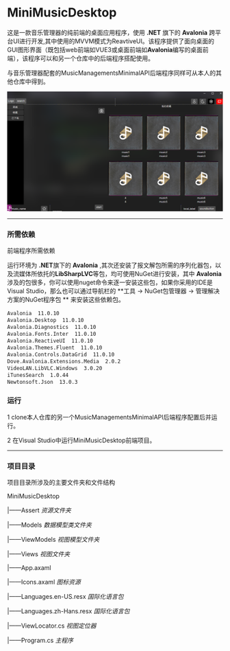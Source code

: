 # MiniMusicDesktop

这是一款音乐管理器的纯前端的桌面应用程序，使用 **.NET** 旗下的 **Avalonia** 跨平台UI进行开发,其中使用的MVVM模式为ReavtiveUI。该程序提供了面向桌面的GUI图形界面（既包括web前端如VUE3或桌面前端如**Avalonia**编写的桌面前端），该程序可以和另一个仓库中的后端程序搭配使用。

与音乐管理器配套的MusicManagementsMinimalAPI后端程序同样可从本人的其他仓库中得到。

![图片-音乐管理器桌面应用程序](./Assert/MiniMusicDesktop1.png "前端的音乐收藏界面")

---

### 所需依赖

前端程序所需依赖

运行环境为 **.NET**旗下的 **Avalonia** ,其次还安装了报文解包所需的序列化器包，以及流媒体所依托的**LibSharpLVC**等包，均可使用NuGet进行安装，其中 **Avalonia**涉及的包很多，你可以使用nuget命令来逐一安装这些包，如果你采用的IDE是Visual Studio，那么也可以通过导航栏的  **工具 -> NuGet包管理器 -> 管理解决方案的NuGet程序包 ** 来安装这些依赖包。

```
Avalonia  11.0.10
Avalonia.Desktop  11.0.10
Avalonia.Diagnostics  11.0.10
Avalonia.Fonts.Inter  11.0.10
Avalonia.ReactiveUI  11.0.10
Avalonia.Themes.Fluent  11.0.10
Avalonia.Controls.DataGrid  11.0.10
Dove.Avalonia.Extensions.Media  2.0.2
VideoLAN.LibVLC.Windows  3.0.20
iTunesSearch  1.0.44
Newtonsoft.Json  13.0.3
```


### 运行

1 clone本人仓库的另一个MusicManagementsMinimalAPI后端程序配置后并运行。

2 在Visual Studio中运行MiniMusicDesktop前端项目。


---

### 项目目录

项目目录所涉及的主要文件夹和文件结构

MiniMusicDesktop


|——Assert    *资源文件夹*

|——Models    *数据模型类文件夹*

|——ViewModels    *视图模型文件夹*

|——Views    *视图文件夹*

|——App.axaml    

|——Icons.axaml    *图标资源*

|——Languages.en-US.resx    *国际化语言包*

|——Languages.zh-Hans.resx    *国际化语言包*

|——ViewLocator.cs    *视图定位器*

|——Program.cs    *主程序*



